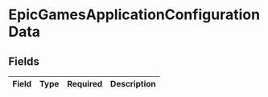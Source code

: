 # EpicGamesApplicationConfigurationData


## Fields

| Field       | Type        | Required    | Description |
| ----------- | ----------- | ----------- | ----------- |